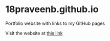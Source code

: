 # 18praveenb.github.io
Portfolio website with links to my GitHub pages


Visit the website at [this link](https://18praveenb.github.io)

